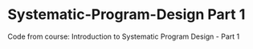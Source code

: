 Systematic-Program-Design Part 1
===================================

Code from course: Introduction to Systematic Program Design - Part 1
